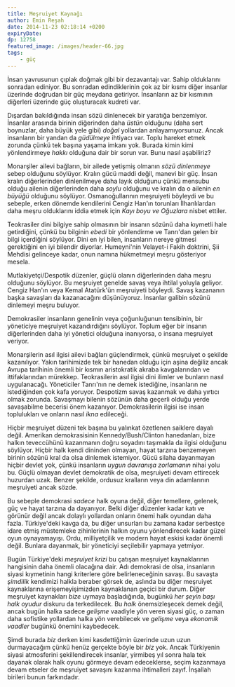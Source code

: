 ```yaml
---
title: Meşruiyet Kaynağı
author: Emin Reşah
date: 2014-11-23 02:18:14 +0200 
expiryDate:
dp: 12758
featured_image: /images/header-66.jpg
tags: 
    - güç
---
```


İnsan yavrusunun çıplak doğmak gibi bir dezavantajı var. Sahip olduklarını
sonradan ediniyor. Bu sonradan edindiklerinin çok az bir kısmı diğer insanlar
üzerinde doğrudan bir güç meydana getiriyor.  İnsanların az bir kısmının
diğerleri üzerinde güç oluşturacak kudreti var.

Dışardan bakıldığında insan sözü dinlenecek bir yaratığa benzemiyor. İnsanlar
arasında birinin diğerinden daha *üstün* olduğunu (daha sert boynuzlar, daha
büyük yele gibi) *doğal* yollardan anlayamıyorsunuz. Ancak insanların bir
yandan da *güdülmeye* ihtiyacı var. Toplu hareket etmek zorunda çünkü tek
başına yaşama imkanı yok.  Burada kimin kimi yönlendirmeye *hakkı* olduğuna
dair bir sorun var.  Bunu nasıl aşabiliriz?

Monarşiler ailevi bağların, bir ailede yetişmiş olmanın *sözü dinlenmeye* sebep
olduğunu söylüyor. Kralın gücü maddi değil, manevi bir güç. İnsan kralın
diğerlerinden dinlenilmeye daha layık olduğunu çünkü mensubu olduğu ailenin
diğerlerinden daha *soylu* olduğunu ve kralın da o ailenin *en büyüğü* olduğunu
söylüyor. Osmanoğullarının meşruiyeti böyleydi ve bu sebeple, erken dönemde
kendilerini Cengiz Han'ın torunları İlhanlılardan daha meşru olduklarını iddia
etmek için *Kayı boyu ve Oğuzlara* nisbet ettiler.

Teokrasiler dini bilgiye sahip olmasının bir insanın sözünü daha kıymetli hale
getirdiğini, çünkü bu bilginin *ebedi* bir yönlendirme ve Tanrı'dan gelen bir
bilgi içerdiğini söylüyor. Dini en iyi bilen, insanların nereye gitmesi
gerektiğini en iyi bilendir diyorlar.  Humeyni'nin Velayet-i Fakih doktrini,
Şii Mehdisi gelinceye kadar, onun namına hükmetmeyi meşru gösteriyor mesela.

Mutlakiyetçi/Despotik düzenler, güçlü olanın diğerlerinden daha meşru olduğunu
söylüyor. Bu meşruiyet genelde savaş veya ihtilal yoluyla geliyor. Cengiz
Han'ın veya Kemal Atatürk'ün meşruiyeti böyleydi. Savaş kazananın başka
savaşları da kazanacağını düşünüyoruz.  İnsanlar galibin sözünü dinlemeyi meşru
buluyor.

Demokrasiler insanların genelinin veya çoğunluğunun tensibinin, bir yöneticiye
meşruiyet kazandırdığını söylüyor. Toplum eğer bir insanın diğerlerinden daha
iyi yönetici olduğuna inanıyorsa, o insana meşruiyet veriyor.

Monarşilerin asıl ilgisi ailevi bağları güçlendirmek, çünkü meşruiyet o şekilde
kazanılıyor. Yakın tarihimizde tek bir hanedan olduğu için aşina değiliz ancak
Avrupa tarihinin önemli bir kısmın aristokratik akraba kavgalarından ve
ittifaklarından mürekkep. Teokrasilerin asıl ilgisi dini ilimler ve bunların
nasıl uygulanacağı. Yöneticiler Tanrı'nın ne demek istediğine, insanların ne
istediğinden çok kafa yoruyor. Despotizm savaş kazanmak ve daha yırtıcı olmak
zorunda. Savaşmayı bilenin sözünün daha geçerli olduğu yerde savaşabilme
becerisi önem kazanıyor. Demokrasilerin ilgisi ise insan toplulukları ve
onların nasıl *ikna* edileceği.

Hiçbir meşruiyet düzeni tek başına bu yalınkat özetlenen saiklere dayalı değil.
Amerikan demokrasisinin Kennedy/Bush/Clinton hanedanları, bize halkın
teveccühünü kazanmanın doğru soyadını taşımakla da ilgisi olduğunu söylüyor.
Hiçbir halk kendi dininden olmayan, hayat tarzına benzemeyen birinin sözünü
kral da olsa dinlemek istemiyor. Gücü silaha dayanmayan hiçbir devlet yok,
çünkü insanların *uygun davranışa zorlamanın* nihai yolu bu. Güçlü olmayan
devlet demokratik de olsa, meşruiyeti devam ettirecek huzurdan uzak. Benzer
şekilde, ordusuz kralların veya din adamlarının meşruiyeti ancak sözde.

Bu sebeple demokrasi *sadece* halk oyuna değil, diğer temellere, gelenek, güç
ve hayat tarzına da dayanıyor. Belki diğer düzenler kadar katı ve görünür değil
ancak dolaylı yollardan onların önemi halk oyundan daha fazla. Türkiye'deki
kavga da, bu diğer unsurları bu zamana kadar serbestçe idare etmiş müstemleke
zihinlerinin halkın oyunu yönlendirecek kadar güzel oyun oynayamayışı. Ordu,
milliyetçilik ve modern hayat eskisi kadar önemli değil. Bunlara dayanmak, bir
yöneticiyi seçilebilir yapmaya yetmiyor.

Bugün Türkiye'deki *meşruiyet krizi* bu çatışan meşruiyet kaynaklarının
hangisinin daha önemli olacağına dair. Adı demokrasi de olsa, insanların
siyasi kıymetinin hangi kriterlere göre belirleneceğinin savaşı. Bu
savaşta *şimdilik* kendimizi halkla beraber görsek de, aslında bu diğer
meşruiyet kaynaklarına erişemeyişimizden kaynaklanan geçici bir durum.
Diğer meşruiyet kaynakları *bize* uymaya başladığında, bugünkü *her
şeyin başı halk oyudur* diskuru da terkedilecek. Bu *halk*
önemsizleşecek demek değil, ancak bugün halka sadece *gelişme* vaadiyle
yön veren siyasi güç, o zaman daha sofistike yollardan halka yön
verebilecek ve *gelişme* veya *ekonomik vaadler* bugünkü önemini
kaybedecek.

Şimdi burada *biz* derken kimi kasdettiğimin üzerinde uzun uzun
durmayacağım çünkü henüz gerçekte böyle bir *biz* yok. Ancak Türkiyenin
siyasi atmosferini şekillendirecek insanlar, yirmibeş yıl sonra hala tek
dayanak olarak halk oyunu görmeye devam edeceklerse, seçim kazanmaya
devam etseler de meşruiyet savaşını kazanma ihtimalleri zayıf. İnşallah
birileri bunun farkındadır.
